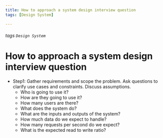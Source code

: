 ```yaml
---
title: How to approach a system design interview question
tags: [Design System]

---
```


###### tags `Design System`

# How to approach a system design interview question

 - Step1: Gather requirements and scope the problem. Ask questions to clarify use cases and constraints. Discuss assumptions.
	- Who is going to use it?
	- How are they going to use it?
	- How many users are there?
	- What does the system do?
	- What are the inputs and outputs of the system?
	- How much data do we expect to handle?
	- How many requests per second do we expect?
	- What is the expected read to write ratio?